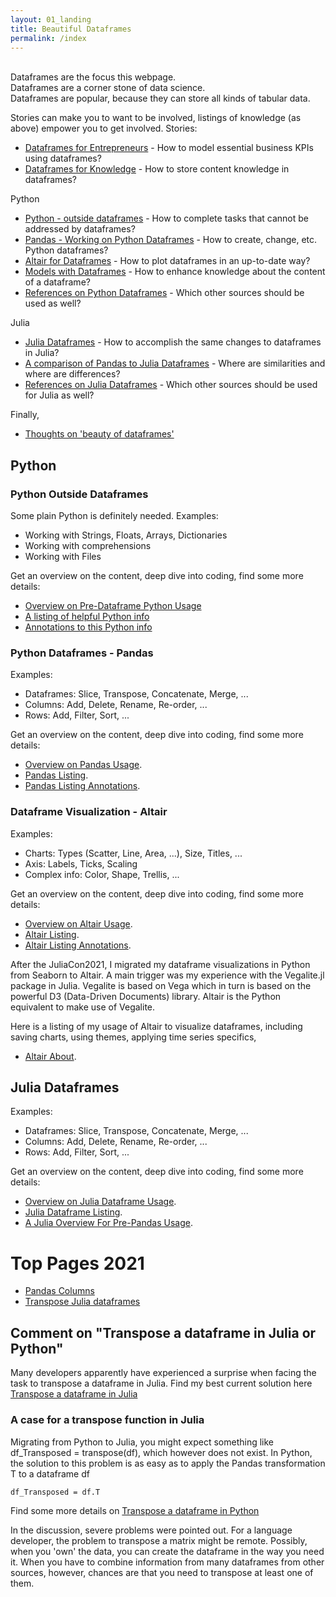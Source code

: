 ```yaml
---
layout: 01_landing
title: Beautiful Dataframes
permalink: /index
---
```

<br>
Dataframes are the focus this webpage.<br>
Dataframes are a corner stone of data science.<br>
Dataframes are popular, because they can store all kinds of tabular data.<br>

Stories can make you to want to be involved, listings of knowledge (as above) empower you to get involved.
Stories:
- [Dataframes for Entrepreneurs](df_entrepreneurs) - How to model essential business KPIs using dataframes?
- [Dataframes for Knowledge]() - How to store content knowledge in dataframes?

Python
- [Python - outside dataframes]() - How to complete tasks that cannot be addressed by dataframes?
- [Pandas - Working on Python Dataframes]() - How to create, change, etc. Python dataframes?
- [Altair for Dataframes]() - How to plot dataframes in an up-to-date way?
- [Models with Dataframes](models) - How to enhance knowledge about the content of a dataframe? 
- [References on Python Dataframes](python_references) - Which other sources should be used as well?

Julia
- [Julia Dataframes](julia) - How to accomplish the same changes to dataframes in Julia?
- [A comparison of Pandas to Julia Dataframes]() - Where are similarities and where are differences?
- [References on Julia Dataframes](julia_references) - Which other sources should be used for Julia as well?


Finally, 
- [Thoughts on 'beauty of dataframes']()

## Python

### Python Outside Dataframes

Some plain Python is definitely needed. Examples:
- Working with Strings, Floats, Arrays, Dictionaries
- Working with comprehensions
- Working with Files

Get an overview on the content, deep dive into coding, find some more details:

- [Overview on Pre-Dataframe Python Usage](python_overview)
- [A listing of helpful Python info](python_listing)
- [Annotations to this Python info](python_annotations)


### Python Dataframes - Pandas

Examples:
- Dataframes: Slice, Transpose, Concatenate, Merge, ...
- Columns: Add, Delete, Rename, Re-order, ...
- Rows: Add, Filter, Sort, ...

Get an overview on the content, deep dive into coding, find some more details:

- [Overview on Pandas Usage](python_listing).
- [Pandas Listing](pandas_listing).
- [Pandas Listing Annotations](pandas_annotations).


### Dataframe Visualization - Altair

Examples:
- Charts: Types (Scatter, Line, Area, ...), Size, Titles, ...
- Axis: Labels, Ticks, Scaling
- Complex info: Color, Shape, Trellis, ... 

Get an overview on the content, deep dive into coding, find some more details:

- [Overview on Altair Usage](python_listing).
- [Altair Listing](altair_listing).
- [Altair Listing Annotations](altair_annotations).


After the JuliaCon2021, I migrated my dataframe visualizations in Python from Seaborn to Altair. A main trigger was my experience with the Vegalite.jl package in Julia. Vegalite is based on Vega which in turn is based on the powerful D3 (Data-Driven Documents) library. Altair is the Python equivalent to make use of Vegalite. 

Here is a listing of my usage of Altair to visualize dataframes, including saving charts, using themes, applying time series specifics,

- [Altair About](altair_about).

## Julia Dataframes 

Examples:
- Dataframes: Slice, Transpose, Concatenate, Merge, ...
- Columns: Add, Delete, Rename, Re-order, ...
- Rows: Add, Filter, Sort, ...

Get an overview on the content, deep dive into coding, find some more details:

- [Overview on Julia Dataframe Usage](python_listing).
- [Julia Dataframe Listing](pandas_listing).
- [A Julia Overview For Pre-Pandas Usage](python_listing).


# Top Pages 2021

- [Pandas Columns](pandas_columns)
- [Transpose Julia dataframes](julia_transpose)


## Comment on "Transpose a dataframe in Julia or Python"

Many developers apparently have experienced a surprise when facing the task to transpose a dataframe in Julia. 
Find my best current solution here [Transpose a dataframe in Julia](julia_transpose)

### A case for a transpose function in Julia

Migrating from Python to Julia, you might expect something like df_Transposed = transpose(df), which however does not exist.
In Python, the solution to this problem is as easy as to apply the Pandas transformation T to a dataframe df

>
    df_Transposed = df.T

Find some more details on [Transpose a dataframe in Python](pandas_transpose)

In the discussion, severe problems were pointed out. For a language developer, the problem to transpose a matrix might be remote. Possibly, when you 'own' the data, you can create the dataframe in the way you need it. When you have to combine information from many dataframes from other sources, however, chances are that you need to transpose at least one of them.
